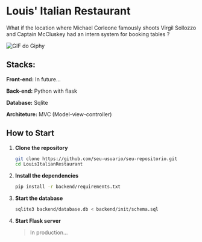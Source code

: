 # Louis' Italian Restaurant 

What if the location where Michael Corleone famously shoots Virgil Sollozzo and Captain McCluskey had an intern system for booking tables ?


![GIF do Giphy](https://media3.giphy.com/media/v1.Y2lkPTc5MGI3NjExenc1cTY2c3oydW9ybGgwZzN5MGtlNHU0MGl0Y3dtenVsNDhnZTAzNyZlcD12MV9pbnRlcm5hbF9naWZfYnlfaWQmY3Q9Zw/l4FGA5yLpEhfONOtW/giphy.gif)

## Stacks:

**Front-end:** In future...

**Back-end:** Python with flask

**Database:** Sqlite

**Architeture:** MVC (Model-view-controller)


## How to Start

1. **Clone the repository**
   ```sh
   git clone https://github.com/seu-usuario/seu-repositorio.git
   cd LouisItalianRestaurant
   ```

2. **Install the dependencies**
   ```sh
   pip install -r backend/requirements.txt
   ```

3. **Start the database**
   ```sh
   sqlite3 backend/database.db < backend/init/schema.sql
   ```

4. **Start Flask server**
   > In production...

